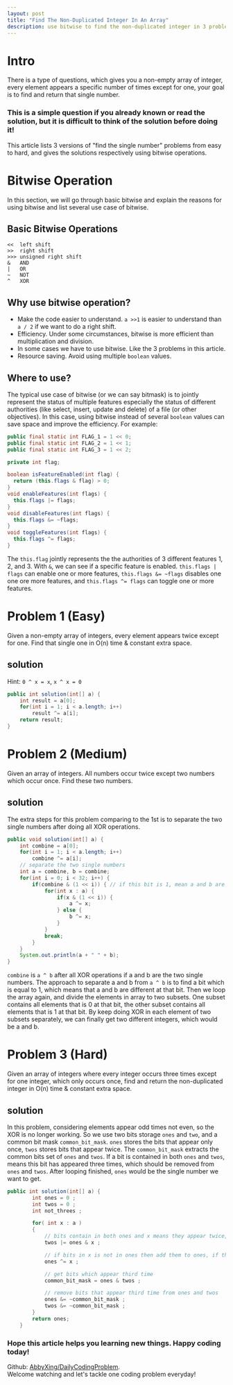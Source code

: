 ```yaml
---
layout: post
title: "Find The Non-Duplicated Integer In An Array"
description: use bitwise to find the non-duplicated integer in 3 problems.
---
```


# Intro
There is a type of questions, which gives you a non-empty array of integer, every element appears a specific number of times except for one, your goal is to find and return that single number.

### This is a simple question if you already known or read the solution, but it is difficult to think of the solution before doing it!

This article lists 3 versions of "find the single number" problems from easy to hard, and gives the solutions respectively using bitwise operations.


# Bitwise Operation
In this section, we will go through basic bitwise and explain the reasons for using bitwise and list several use case of bitwise.

## Basic Bitwise Operations

```
<<	left shift
>>	right shift
>>>	unsigned right shift
&	AND
|	OR
~	NOT
^	XOR
```

## Why use bitwise operation?
- Make the code easier to understand. `a >>1` is easier to understand than `a / 2` if we want to do a right shift.
- Efficiency. Under some circumstances, bitwise is more efficient than multiplication and division.
- In some cases we have to use bitwise. Like the 3 problems in this article.
- Resource saving. Avoid using multiple `boolean` values.

## Where to use?
The typical use case of bitwise (or we can say bitmask) is to jointly represent the status of multiple features especially the status of different authorities (like select, insert, update and delete) of a file (or other objectives). In this case, using bitwise instead of several `boolean` values can save space and improve the efficiency. For example:

```java
public final static int FLAG_1 = 1 << 0;
public final static int FLAG_2 = 1 << 1;
public final static int FLAG_3 = 1 << 2;

private int flag;

boolean isFeatureEnabled(int flag) {
  return (this.flags & flag) > 0;
}
void enableFeatures(int flags) {
  this.flags |= flags;
}
void disableFeatures(int flags) {
  this.flags &= ~flags;
}
void toggleFeatures(int flags) {
  this.flags ^= flags;
}
```

The `this.flag` jointly represents the the authorities of 3 different features 1, 2, and 3. With `&`, we can see if a specific feature is enabled. `this.flags | flags` can enable one or more features, `this.flags &= ~flags` disables one one ore more features, and `this.flags ^= flags` can toggle one or more features.


# Problem 1 (Easy)
Given a non-empty array of integers, every element appears twice except for one. Find that single one in O(n) time & constant extra space.

## solution
Hint: `0 ^ x = x`, `x ^ x = 0`

```java
public int solution(int[] a) {
	int result = a[0];
	for(int i = 1; i < a.length; i++)
		result ^= a[i];
	return result;
}
```

# Problem 2 (Medium)
Given an array of integers. All numbers occur twice except two numbers which occur once. Find these two numbers.

## solution
The extra steps for this problem comparing to the 1st is to separate the two single numbers after doing all XOR operations.

```java
public void solution(int[] a) {
	int combine = a[0];
	for(int i = 1; i < a.length; i++)
		combine ^= a[i];
	// separate the two single numbers
	int a = combine, b = combine;
	for(int i = 0; i < 32; i++) {
		if(combine & (1 << i)) { // if this bit is 1, mean a and b are different at this bit
			for(int x : a) {
				if(x & (1 << i)) {
					a ^= x;
				} else {
					b ^= x;
				}
			}
			break;
		}
	}
	System.out.println(a + " " + b);
}
```
`combine` is `a ^ b` after all XOR operations if a and b are the two single numbers. The approach to separate a and b from `a ^ b` is to find a bit which is equal to 1, which means that a and b are different at that bit. Then we loop the array again, and divide the elements in array to two subsets. One subset contains all elements that is 0 at that bit, the other subset contains all elements that is 1 at that bit. By keep doing XOR in each element of two subsets separately, we can finally get two different integers, which would be a and b.

# Problem 3 (Hard)
Given an array of integers where every integer occurs three times except for one integer, which only occurs once, find and return the non-duplicated integer in O(n) time & constant extra space.

## solution
In this problem, considering elements appear odd times not even, so the XOR is no longer working. So we use two bits storage `ones` and `two`, and a common bit mask `common_bit_mask`. `ones` stores the bits that appear only once, `twos` stores bits that appear twice. The `common_bit_mask` extracts the common bits set of `ones` and `twos`. If a bit is contained in both `ones` and `twos`, means this bit has appeared three times, which should be removed from `ones` and `twos`. After looping finished, `ones` would be the single number we want to get.

```java
public int solution(int[] a) {
		int ones = 0 ;
	    int twos = 0 ;
	    int not_threes ;

	    for( int x : a )
	    {
	    	// bits contain in both ones and x means they appear twice, so add them to twos
	        twos |= ones & x ;

	        // if bits in x is not in ones then add them to ones, if they're already in, then remove them from ones
	        ones ^= x ;

	        // get bits which appear third time
	        common_bit_mask = ones & twos ;

	        // remove bits that appear third time from ones and twos
	        ones &= ~common_bit_mask ;
	        twos &= ~common_bit_mask ;
	    } 
	    return ones;
	}
```

### Hope this article helps you learning new things. Happy coding today!  

Github: [AbbyXing/DailyCodingProblem](https://github.com/AbbyXing/DailyCodingProblem).  
Welcome watching and let's tackle one coding problem everyday!



